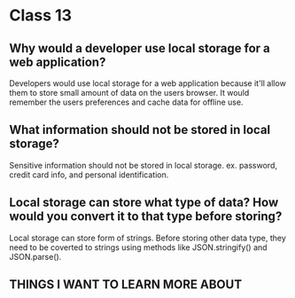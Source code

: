 # Class 13

## Why would a developer use local storage for a web application?

Developers would use local storage for a web application because it'll allow them to store small amount of data on the users browser. It would remember the users preferences and cache data for offline use.

## What information should not be stored in local storage?

Sensitive information should not be stored in local storage.
ex. password, credit card info, and personal identification.

## Local storage can store what type of data? How would you convert it to that type before storing?

Local storage can store form of strings. Before storing other data type, they need to be coverted to strings using methods like JSON.stringify() and JSON.parse().

## THINGS I WANT TO LEARN MORE ABOUT
